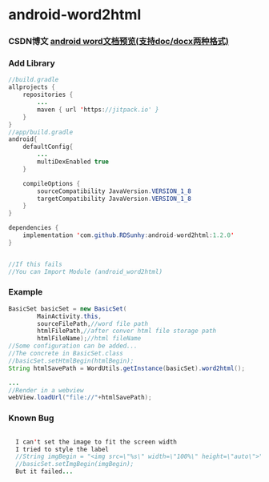 # android-word2html

### CSDN博文  [android word文档预览(支持doc/docx两种格式)](https://blog.csdn.net/qq_38356174/article/details/100915969)

### Add Library
```Java
//build.gradle
allprojects {
    repositories {
        ...
	    maven { url 'https://jitpack.io' }
    }
}
//app/build.gradle
android{
    defaultConfig{
        ...
        multiDexEnabled true
    }

    compileOptions {
        sourceCompatibility JavaVersion.VERSION_1_8
        targetCompatibility JavaVersion.VERSION_1_8
    }
}

dependencies {
    implementation 'com.github.RDSunhy:android-word2html:1.2.0'
}


//If this fails
//You can Import Module (android_word2html)

```
### Example
```Java
BasicSet basicSet = new BasicSet(
        MainActivity.this,
        sourceFilePath,//word file path
        htmlFilePath,//after conver html file storage path
        htmlFileName);//html fileName
//Some configuration can be added...
//The concrete in BasicSet.class
//basicSet.setHtmlBegin(htmlBegin);
String htmlSavePath = WordUtils.getInstance(basicSet).word2html();

...
//Render in a webview
webView.loadUrl("file://"+htmlSavePath);

```

### Known Bug
```Java

  I can't set the image to fit the screen width
  I tried to style the label
  //String imgBegin = "<img src=\"%s\" width=\"100%\" height=\"auto\">";
  //basicSet.setImgBegin(imgBegin);
  But it failed...

```
